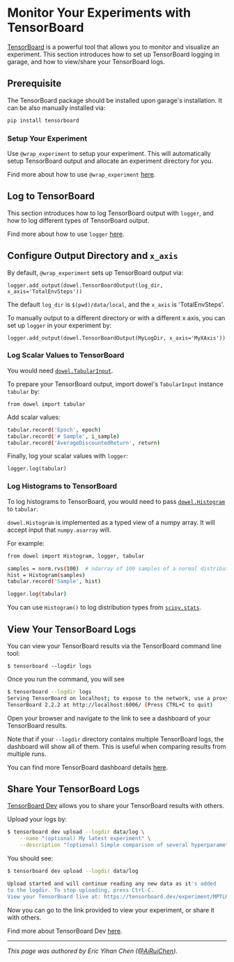 # Monitor Your Experiments with TensorBoard

[TensorBoard](https://www.tensorflow.org/tensorboard) is a powerful tool that
allows you to monitor and visualize an experiment.
This section introduces how to set up TensorBoard logging in garage, and how to
view/share your TensorBoard logs.

## Prerequisite

The TensorBoard package should be installed upon garage's installation.
It can be also manually installed via:

```bash
pip install tensorboard
```

### Setup Your Experiment

Use `@wrap_experiment` to setup your experiment.
This will automatically setup TensorBoard output and allocate an experiment
directory for you.

Find more about how to use `@wrap_experiment` [here](experiments).

## Log to TensorBoard

This section introduces how to log TensorBoard output with `logger`, and how to
log different types of TensorBoard output.

Find more about how to use `logger` [here](https://github.com/rlworkgroup/dowel/blob/master/src/dowel/logger.py).

## Configure Output Directory and `x_axis`

By default, `@wrap_experiment` sets up TensorBoard output via:

`logger.add_output(dowel.TensorBoardOutput(log_dir, x_axis='TotalEnvSteps'))`

The default `log_dir` is `$(pwd)/data/local`, and the `x_axis` is
'TotalEnvSteps'.

To manually output to a different directory or with a different x axis, you can
set up `logger` in your experiment by:

`logger.add_output(dowel.TensorBoardOutput(MyLogDir, x_axis='MyXAxis'))`

### Log **Scalar** Values to TensorBoard

You would need [`dowel.TabularInput`](https://github.com/rlworkgroup/dowel/blob/master/src/dowel/tabular_input.py).

To prepare your TensorBoard output, import dowel's `TabularInput` instance
`tabular` by:

`from dowel import tabular`

Add scalar values:

```bash
tabular.record('Epoch', epoch)
tabular.record('# Sample', i_sample)
tabular.record('AverageDiscountedReturn', return)
```

Finally, log your scalar values with `logger`:

`logger.log(tabular)`

### Log **Histograms** to TensorBoard

To log histograms to TensorBoard, you would need to pass
[`dowel.Histogram`](https://github.com/rlworkgroup/dowel/blob/master/src/dowel/histogram.py)
to `tabular`.

`dowel.Histogram` is implemented as a typed view of a numpy array.
It will accept input that `numpy.asarray` will.

For example:

```bash
from dowel import Histogram, logger, tabular

samples = norm.rvs(100)  # ndarray of 100 samples of a normal distribution
hist = Histogram(samples)
tabular.record('Sample', hist)

logger.log(tabular)
```

You can use `Histogram()` to log distribution types from
[`scipy.stats`](https://docs.scipy.org/doc/scipy/reference/stats.html).

## View Your TensorBoard Logs

You can view your TensorBoard results via the TensorBoard command line tool:

`$ tensorboard --logdir logs`

Once you run the command, you will see

```bash
$ tensorboard --logdir logs
Serving TensorBoard on localhost; to expose to the network, use a proxy or pass --bind_all
TensorBoard 2.2.2 at http://localhost:6006/ (Press CTRL+C to quit)
```

Open your browser and navigate to the link to see a dashboard of your
TensorBoard results.

Note that if your `--logdir` directory contains multiple TensorBoard logs,
the dashboard will show all of them. This is useful when comparing results from
multiple runs.

You can find more TensorBoard dashboard details
[here](https://www.tensorflow.org/tensorboard/get_started).

## Share Your TensorBoard Logs

[TensorBoard Dev](https://tensorboard.dev/) allows you to share your TensorBoard
 results with others.

Upload your logs by:

```bash
$ tensorboard dev upload --logdir data/log \
    --name "(optional) My latest experiment" \
    --description "(optional) Simple comparison of several hyperparameters"
```

You should see:

```bash
$ tensorboard dev upload --logdir data/log

Upload started and will continue reading any new data as it's added
to the logdir. To stop uploading, press Ctrl-C.
View your TensorBoard live at: https://tensorboard.dev/experiment/MPTLRxtDQVGp9t4DQsleHQ/
```

Now you can go to the link provided to view your experiment, or share it with
others.

Find more about TensorBoard Dev [here](https://tensorboard.dev/#get-started).

----

*This page was authored by Eric Yihan Chen
([@AiRuiChen](https://github.com/AiRuiChen)).*
